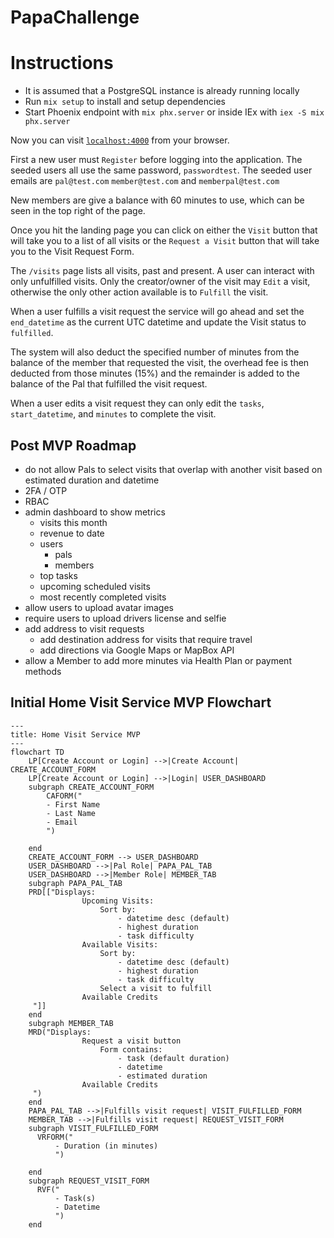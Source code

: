 # PapaChallenge

# Instructions

* It is assumed that a PostgreSQL instance is already running locally
* Run `mix setup` to install and setup dependencies
* Start Phoenix endpoint with `mix phx.server` or inside IEx with `iex -S mix phx.server`

Now you can visit [`localhost:4000`](http://localhost:4000) from your browser.

First a new user must `Register` before logging into the application. The seeded users all use the same password, `passwordtest`. The seeded user emails are `pal@test.com` `member@test.com` and `memberpal@test.com`

New members are give a balance with 60 minutes to use, which can be seen in the top right of the page.

Once you hit the landing page you can click on either the `Visit` button that will take you to a list of all visits or the `Request a Visit` button that will take you to the Visit Request Form.

The `/visits` page lists all visits, past and present. A user can interact with only unfulfilled visits. Only the creator/owner of the visit may `Edit` a visit, otherwise the only other action available is to `Fulfill` the visit.

When a user fulfills a visit request the service will go ahead and set the `end_datetime` as the current UTC datetime and update the Visit status to `fulfilled`.

The system will also deduct the specified number of minutes from the balance of the member that requested the visit, the overhead fee is then deducted from those minutes (15%) and the remainder is added to the balance of the Pal that fulfilled the visit request.

When a user edits a visit request they can only edit the `tasks`, `start_datetime`, and `minutes` to complete the visit.

## Post MVP Roadmap

* do not allow Pals to select visits that overlap with another visit based on estimated duration and datetime
* 2FA / OTP
* RBAC
* admin dashboard to show metrics
  * visits this month
  * revenue to date
  * users
    * pals
    * members
  * top tasks
  * upcoming scheduled visits
  * most recently completed visits
* allow users to upload avatar images
* require users to upload drivers license and selfie
* add address to visit requests
  * add destination address for visits that require travel
  * add directions via Google Maps or MapBox API
* allow a Member to add more minutes via Health Plan or payment methods

## Initial Home Visit Service MVP Flowchart

```mermaid
---
title: Home Visit Service MVP
---
flowchart TD
    LP[Create Account or Login] -->|Create Account| CREATE_ACCOUNT_FORM
    LP[Create Account or Login] -->|Login| USER_DASHBOARD
    subgraph CREATE_ACCOUNT_FORM
        CAFORM("
        - First Name
        - Last Name
        - Email
        ")

    end
    CREATE_ACCOUNT_FORM --> USER_DASHBOARD
    USER_DASHBOARD -->|Pal Role| PAPA_PAL_TAB
    USER_DASHBOARD -->|Member Role| MEMBER_TAB
    subgraph PAPA_PAL_TAB
    PRD[["Displays: 
                Upcoming Visits:
                    Sort by:
                        - datetime desc (default)
                        - highest duration
                        - task difficulty
                Available Visits:
                    Sort by:
                        - datetime desc (default)
                        - highest duration
                        - task difficulty
                    Select a visit to fulfill
                Available Credits
     "]]
    end
    subgraph MEMBER_TAB
    MRD("Displays: 
                Request a visit button
                    Form contains:
                        - task (default duration)
                        - datetime
                        - estimated duration
                Available Credits
     ")
    end
    PAPA_PAL_TAB -->|Fulfills visit request| VISIT_FULFILLED_FORM
    MEMBER_TAB -->|Fulfills visit request| REQUEST_VISIT_FORM
    subgraph VISIT_FULFILLED_FORM
      VRFORM("
          - Duration (in minutes)
          ")

    end
    subgraph REQUEST_VISIT_FORM
      RVF("
          - Task(s)
          - Datetime
          ")
    end  
```
